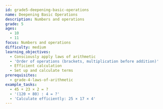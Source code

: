 ```yaml
---
id: grade5-deepening-basic-operations
name: Deepening Basic Operations
description: Numbers and operations
grade: 5
ages:
  - 10
  - 11
focus: Numbers and operations
difficulty: medium
learning_objectives:
  - Consciously apply laws of arithmetic
  - 'Order of operations (brackets, multiplication before addition)'
  - Efficient calculation
  - Set up and calculate terms
prerequisites:
  - grade-4-laws-of-arithmetic
example_tasks:
  - 45 + 23 × 2 = ?
  - '(120 + 80) : 4 = ?'
  - 'Calculate efficiently: 25 × 17 × 4'
---
```

